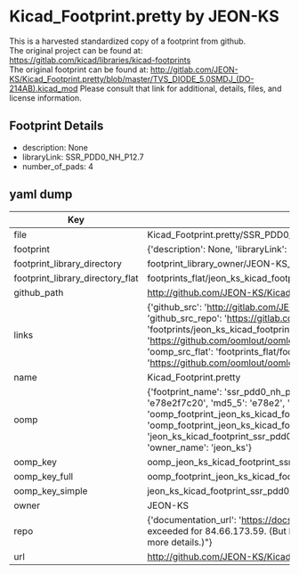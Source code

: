 # Kicad_Footprint.pretty by JEON-KS  
This is a harvested standardized copy of a footprint from github.  
The original project can be found at:  
https://gitlab.com/kicad/libraries/kicad-footprints  
The original footprint can be found at:
http://gitlab.com/JEON-KS/Kicad_Footprint.pretty/blob/master/TVS_DIODE_5.0SMDJ_(DO-214AB).kicad_mod
Please consult that link for additional, details, files, and license information.  
## Footprint Details
* description: None  
* libraryLink: SSR_PDD0_NH_P12.7  
* number_of_pads: 4  
## yaml dump  
| Key | Value |  
| --- | --- |  
| file | Kicad_Footprint.pretty/SSR_PDD0_NH_P12.7.kicad_mod |  
| footprint | {'description': None, 'libraryLink': 'SSR_PDD0_NH_P12.7', 'number_of_pads': 4} |  
| footprint_library_directory | footprint_library_owner/JEON-KS_Kicad_Footprint.pretty |  
| footprint_library_directory_flat | footprints_flat/jeon_ks_kicad_footprint_ssr_pdd0_nh_p12_7/working |  
| github_path | http://github.com/JEON-KS/Kicad_Footprint.pretty/blob/master/SSR_PDD0_NH_P12.7.kicad_mod |  
| links | {'github_src': 'http://gitlab.com/JEON-KS/Kicad_Footprint.pretty/blob/master/TVS_DIODE_5.0SMDJ_(DO-214AB).kicad_mod', 'github_src_repo': 'https://gitlab.com/kicad/libraries/kicad-footprints', 'oomp_bot': 'footprints/jeon_ks_kicad_footprint_ssr_pdd0_nh_p12_7/working', 'oomp_bot_github': 'https://github.com/oomlout/oomlout_oomp_footprint_bot/tree/main/footprints/jeon_ks_kicad_footprint_ssr_pdd0_nh_p12_7/working', 'oomp_src_flat': 'footprints_flat/footprints_flat/jeon_ks_kicad_footprint_ssr_pdd0_nh_p12_7/working', 'oomp_src_flat_github': 'https://github.com/oomlout/oomlout_oomp_footprint_src/tree/main/footprints_flat/jeon_ks_kicad_footprint_ssr_pdd0_nh_p12_7/working'} |  
| name | Kicad_Footprint.pretty |  
| oomp | {'footprint_name': 'ssr_pdd0_nh_p12_7', 'library_name': 'kicad_footprint', 'md5': 'e78e2f7c207e452b875b5233471ee257', 'md5_10': 'e78e2f7c20', 'md5_5': 'e78e2', 'md5_6': 'e78e2f', 'oomp_key': 'oomp_jeon_ks_kicad_footprint_ssr_pdd0_nh_p12_7', 'oomp_key_extra': 'oomp_footprint_jeon_ks_kicad_footprint_ssr_pdd0_nh_p12_7', 'oomp_key_full': 'oomp_footprint_jeon_ks_kicad_footprint_ssr_pdd0_nh_p12_7_e78e2f', 'oomp_key_simple': 'jeon_ks_kicad_footprint_ssr_pdd0_nh_p12_7', 'original_filename': 'Kicad_Footprint.pretty/SSR_PDD0_NH_P12.7.kicad_mod', 'owner_name': 'jeon_ks'} |  
| oomp_key | oomp_jeon_ks_kicad_footprint_ssr_pdd0_nh_p12_7 |  
| oomp_key_full | oomp_footprint_jeon_ks_kicad_footprint_ssr_pdd0_nh_p12_7 |  
| oomp_key_simple | jeon_ks_kicad_footprint_ssr_pdd0_nh_p12_7 |  
| owner | JEON-KS |  
| repo | {'documentation_url': 'https://docs.github.com/rest/overview/resources-in-the-rest-api#rate-limiting', 'message': "API rate limit exceeded for 84.66.173.59. (But here's the good news: Authenticated requests get a higher rate limit. Check out the documentation for more details.)"} |  
| url | http://github.com/JEON-KS/Kicad_Footprint.pretty |  

